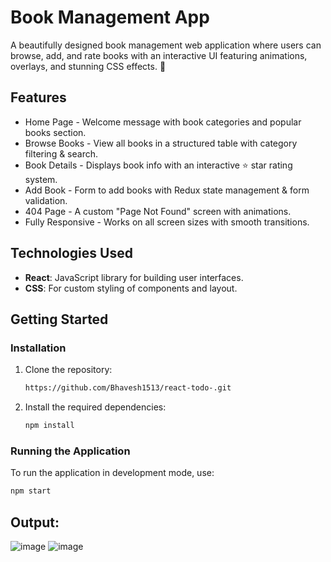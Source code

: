
# Book Management App

A beautifully designed book management web application where users can browse, add, and rate books with an interactive UI featuring animations, overlays, and stunning CSS effects. 🚀

## Features

- Home Page - Welcome message with book categories and popular books section.
- Browse Books - View all books in a structured table with category filtering & search.
- Book Details - Displays book info with an interactive ⭐ star rating system.
- Add Book - Form to add books with Redux state management & form validation.
- 404 Page - A custom "Page Not Found" screen with animations.
- Fully Responsive - Works on all screen sizes with smooth transitions.


## Technologies Used

- **React**: JavaScript library for building user interfaces.
- **CSS**: For custom styling of components and layout.

## Getting Started

### Installation

1. Clone the repository:

   ```bash
   https://github.com/Bhavesh1513/react-todo-.git
   ```

2. Install the required dependencies:

   ```bash
   npm install
   ```


### Running the Application

To run the application in development mode, use:

```bash
npm start
```

## Output:
![image](https://github.com/user-attachments/assets/609eded4-3fc4-4a8e-9339-b3f870b8047e)
![image](https://github.com/user-attachments/assets/b9cf5794-8246-4d03-8eba-4ff629197c74)

